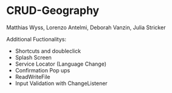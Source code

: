 # CRUD-Geography

Matthias Wyss, Lorenzo Antelmi, Deborah Vanzin, Julia Stricker


Additional Fuctionalitys:
- Shortcuts and doubleclick
- Splash Screen
- Service Locator (Language Change)
- Confirmation Pop ups
- ReadWriteFile
- Input Validation with ChangeListener


